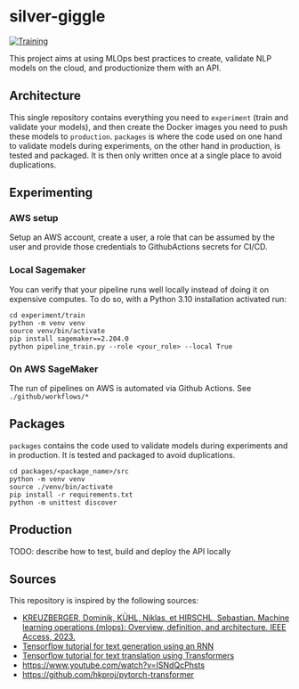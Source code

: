 # silver-giggle

[![Training](https://github.com/theo43/silver-giggle/actions/workflows/training_workflow.yml/badge.svg)](https://github.com/theo43/silver-giggle/actions/workflows/training_workflow.yml)

This project aims at using MLOps best practices to create, validate NLP models on the cloud, and productionize them with an API. 

## Architecture
This single repository contains everything you need to `experiment` (train and validate
your models), and then create the Docker images you need to push these models to `production`. `packages`
is where the code used on one hand to validate models during experiments, on the other hand in production,
is tested and packaged. It is then only written once at a single place to avoid duplications.

## Experimenting
### AWS setup
Setup an AWS account, create a user, a role that can be assumed by the user and provide those credentials to GithubActions secrets for CI/CD.

### Local Sagemaker
You can verify that your pipeline runs well locally instead of doing it on expensive computes. To do so, with a Python 3.10 installation activated run:
```
cd experiment/train
python -m venv venv
source venv/bin/activate
pip install sagemaker==2.204.0
python pipeline_train.py --role <your_role> --local True
```

### On AWS SageMaker
The run of pipelines on AWS is automated via Github Actions. See `./github/workflows/*`

## Packages
`packages` contains the code used to validate models during experiments and in production. It is tested and packaged to avoid duplications.

```
cd packages/<package_name>/src
python -m venv venv
source ./venv/bin/activate
pip install -r requirements.txt
python -m unittest discover

```

## Production
TODO: describe how to test, build and deploy the API locally

## Sources
This repository is inspired by the following sources:
- [KREUZBERGER, Dominik, KÜHL, Niklas, et HIRSCHL, Sebastian. Machine learning operations (mlops): Overview, definition, and architecture. IEEE Access, 2023.](https://ieeexplore.ieee.org/stamp/stamp.jsp?arnumber=10081336)
- [Tensorflow tutorial for text generation using an RNN](https://www.tensorflow.org/text/tutorials/text_generation)
- [Tensorflow tutorial for text translation using Transformers](https://www.tensorflow.org/text/tutorials/transformer)
- https://www.youtube.com/watch?v=ISNdQcPhsts
- https://github.com/hkproj/pytorch-transformer

